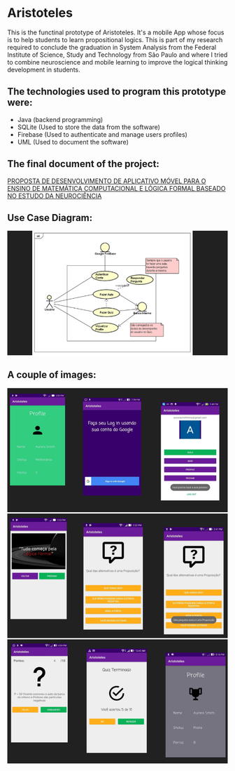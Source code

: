 # Aristoteles

This is the functinal prototype of Aristoteles. It's a mobile App whose focus is to help students to learn propositional logics. 
This is part of my research required to conclude the graduation in System Analysis from the Federal Institute of Science, Study and Technology from São Paulo and
where I tried to combine neuroscience and mobile learning to improve the logical thinking development in students. 

## The technologies used to program this prototype were:
- Java (backend programming)
- SQLite (Used to store the data from the software)
- Firebase (Used to authenticate and manage users profiles)
- UML (Used to document the software)

## The final document of the project:
<a href=TCC_JHONES.pdf target="_blank">PROPOSTA DE DESENVOLVIMENTO DE APLICATIVO MÓVEL PARA O ENSINO DE MATEMÁTICA COMPUTACIONAL E LÓGICA FORMAL BASEADO NO ESTUDO DA NEUROCIÊNCIA
</a>

## Use Case Diagram:
![Aristotle Project!](usecasediagram.png "Use case diagram of Aristotle project")

## A couple of images:
![Aristotle Project!](ari.png "Screens of the APP")
![Aristotle Project!](ari2.png "Screens of the APP")
![Aristotle Project!](ari3.png "Screens of the APP")
